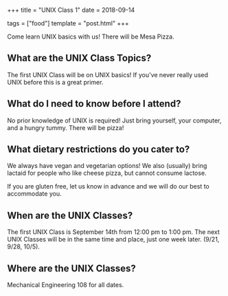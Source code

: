 +++
title = "UNIX Class 1"
date = 2018-09-14

tags = ["food"]
template = "post.html"
+++

Come learn UNIX basics with us! There will be Mesa Pizza. 

<!-- more -->

## What are the UNIX Class Topics?

The first UNIX Class will be on UNIX basics! If you've never really used UNIX before this is a great primer.

## What do I need to know before I attend?

No prior knowledge of UNIX is required! Just bring yourself, your computer, and a hungry tummy. There will be pizza!

## What dietary restrictions do you cater to?

We always have vegan and vegetarian options! We also (usually) bring lactaid for people who like cheese pizza, but cannot consume lactose. 

If you are gluten free, let us know in advance and we will do our best to accommodate you.

## When are the UNIX Classes?
The first UNIX Class is September 14th from 12:00 pm to 1:00 pm. The next UNIX Classes will be in the same time and place, just one week later. (9/21, 9/28, 10/5).

## Where are the UNIX Classes?
Mechanical Engineering 108 for all dates.
